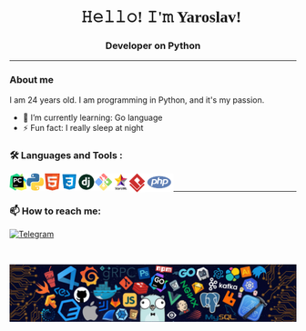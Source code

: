 <h1 align="center" >
<font face="Cambria">👋 𝙷𝚎𝚕𝚕𝚘! 𝙸'𝚖 Yaroslav!</font>
</h1>

<h3 align="center">Developer on Python</h3>

---

### About me

I am 24 years old. I am programming in Python, and it's my passion.

- 🌱 I’m currently learning: Go language
- ⚡ Fun fact: I really sleep at night

### :hammer_and_wrench: Languages and Tools :

<img align="left" alt="pyCharm" src="image/pyCharm.png" width="30"/>
<img align="left" alt="Python" src="image/python.png" width="30"/>
<img align="left" alt="Html5" src="image/html5.png" width="30"/>
<img align="left" alt="Css3" src="image/css.png" width="30"/>
<img align="left" alt="Django" src="image/django.png" width="30"/>
<img align="left" alt="Git" src="image/git.png" width="30"/>
<img align="left" alt="StarUML" src="image/StarUML.png" width="30"/>
<img align="left" alt="Git" src="image/VirtualParadigm.png" width="28"/>
<img align="left" alt="PHP" src="image/php.png" width="50"/>

<br>

---

### 📫 How to reach me:

<a href="https://t.me/OZyaroslav">
    <img alt="Telegram" src="https://img.shields.io/badge/-Telegram-blue?style=flat&logo=Telegram&logoColor=white">
</a>

[//]: # ([![codewars]&#40;https://www.codewars.com/users/mangoodd/badges/small&#41;]&#40;https://www.codewars.com/users/mangoodd&#41;)
<br>
<p align="center">
    <img align="left" alt="pyCharm" src="image/header.png"/>
</p>
